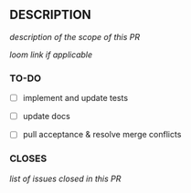  ## DESCRIPTION
 
_description of the scope of this PR_
 
_loom link if applicable_


 ### TO-DO
 
- [ ] implement and update tests
- [ ] update docs 
- [ ] pull acceptance & resolve merge conflicts 
      

 
### CLOSES
 
_list of issues closed in this PR_

